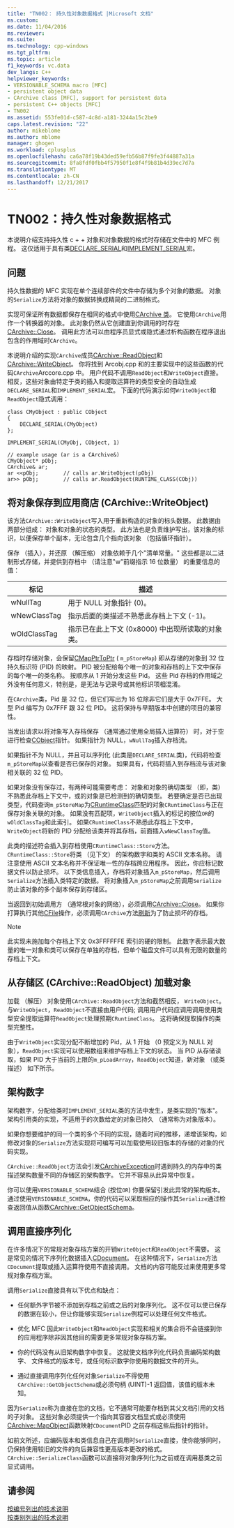 ```yaml
---
title: "TN002： 持久性对象数据格式 |Microsoft 文档"
ms.custom: 
ms.date: 11/04/2016
ms.reviewer: 
ms.suite: 
ms.technology: cpp-windows
ms.tgt_pltfrm: 
ms.topic: article
f1_keywords: vc.data
dev_langs: C++
helpviewer_keywords:
- VERSIONABLE_SCHEMA macro [MFC]
- persistent object data
- CArchive class [MFC], support for persistent data
- persistent C++ objects [MFC]
- TN002
ms.assetid: 553fe01d-c587-4c8d-a181-3244a15c2be9
caps.latest.revision: "22"
author: mikeblome
ms.author: mblome
manager: ghogen
ms.workload: cplusplus
ms.openlocfilehash: ca6a78f19b43ded59efb56b87f9fe3f44887a31a
ms.sourcegitcommit: 8fa8fdf0fbb4f57950f1e8f4f9b81b4d39ec7d7a
ms.translationtype: MT
ms.contentlocale: zh-CN
ms.lasthandoff: 12/21/2017
---
```

# <a name="tn002-persistent-object-data-format"></a>TN002：持久性对象数据格式
本说明介绍支持持久性 c + + 对象和对象数据的格式时存储在文件中的 MFC 例程。 这仅适用于具有类[DECLARE_SERIAL](../mfc/reference/run-time-object-model-services.md#declare_serial)和[IMPLEMENT_SERIAL](../mfc/reference/run-time-object-model-services.md#implement_serial)宏。  
  
## <a name="the-problem"></a>问题  
 持久性数据的 MFC 实现在单个连续部件的文件中存储为多个对象的数据。 对象的`Serialize`方法将对象的数据转换成精简的二进制格式。  
  
 实现可保证所有数据都保存在相同的格式中使用[CArchive 类](../mfc/reference/carchive-class.md)。 它使用`CArchive`用作一个转换器的对象。 此对象仍然从它创建直到你调用的时存在[CArchive::Close](../mfc/reference/carchive-class.md#close)。 调用此方法可以由程序员显式或隐式通过析构函数在程序退出包含的作用域时`CArchive`。  
  
 本说明介绍的实现`CArchive`成员[CArchive::ReadObject](../mfc/reference/carchive-class.md#readobject)和[CArchive::WriteObject](../mfc/reference/carchive-class.md#writeobject)。 你将找到 Arcobj.cpp 和的主要实现中的这些函数的代码`CArchive`Arccore.cpp 中。 用户代码不调用`ReadObject`和`WriteObject`直接。 相反，这些对象由特定于类的插入和提取运算符的类型安全的自动生成`DECLARE_SERIAL`和`IMPLEMENT_SERIAL`宏。 下面的代码演示如何`WriteObject`和`ReadObject`隐式调用：  
  
```  
class CMyObject : public CObject  
{  
    DECLARE_SERIAL(CMyObject) 
};  
 
IMPLEMENT_SERIAL(CMyObj, CObject, 1)  
 
// example usage (ar is a CArchive&)  
CMyObject* pObj;  
CArchive& ar;  
ar <<pObj;        // calls ar.WriteObject(pObj)  
ar>> pObj;        // calls ar.ReadObject(RUNTIME_CLASS(CObj))  
```  
  
## <a name="saving-objects-to-the-store-carchivewriteobject"></a>将对象保存到应用商店 (CArchive::WriteObject)  
 该方法`CArchive::WriteObject`写入用于重新构造的对象的标头数据。 此数据由两部分组成： 对象和对象的状态的类型。 此方法也是负责维护写出，该对象的标识，以便保存单个副本，无论包含几个指向该对象 （包括循环指针）。  
  
 保存 （插入），并还原 （解压缩） 对象依赖于几个"清单常量。" 这些都是以二进制形式存储，并提供到存档中 （请注意"w"前缀指示 16 位数量） 的重要信息的值：  
  
|标记|描述|  
|---------|-----------------|  
|wNullTag|用于 NULL 对象指针 (0)。|  
|wNewClassTag|指示后面的类描述不熟悉此存档上下文 (-1)。|  
|wOldClassTag|指示已在此上下文 (0x8000) 中出现所读取的对象类。|  
  
 存档时存储对象，会保留[CMapPtrToPtr](../mfc/reference/cmapptrtoptr-class.md) ( `m_pStoreMap`) 即从存储的对象到 32 位持久标识符 (PID) 的映射。 PID 被分配给每个唯一的对象和存档的上下文中保存的每个唯一的类名称。 按顺序从 1 开始分发这些 Pid。 这些 Pid 存档的作用域之外没有任何意义，特别是，是无法与记录号或其他标识项相混淆。  
  
 在`CArchive`类，Pid 是 32 位，但它们写出为 16 位除非它们是大于 0x7FFE。 大型 Pid 编写为 0x7FFF 跟 32 位 PID。 这将保持与早期版本中创建的项目的兼容性。  
  
 当发出请求以将对象写入存档保存 （通常通过使用全局插入运算符） 时，对于空进行检查[CObject](../mfc/reference/cobject-class.md)指针。 如果指针为 NULL，`wNullTag`插入存档流。  
  
 如果指针不为 NULL，并且可以序列化 (此类是`DECLARE_SERIAL`类)，代码将检查`m_pStoreMap`以查看是否已保存的对象。 如果具有，代码将插入到存档流与该对象相关联的 32 位 PID。  
  
 如果对象没有保存过，有两种可能需要考虑： 对象和对象的确切类型 （即，类） 不熟悉此存档上下文中，或的对象是已检测到的确切类型。 若要确定是否已出现类型，代码查询`m_pStoreMap`为[CRuntimeClass](../mfc/reference/cruntimeclass-structure.md)匹配的对象`CRuntimeClass`与正在保存对象关联的对象。 如果没有匹配项，`WriteObject`插入的标记的按位`OR`的`wOldClassTag`和此索引。 如果`CRuntimeClass`不熟悉此存档上下文中，`WriteObject`将新的 PID 分配给该类并将其存档，前面插入`wNewClassTag`值。  
  
 此类的描述符会插入到存档使用`CRuntimeClass::Store`方法。 `CRuntimeClass::Store`将类 （见下文） 的架构数字和类的 ASCII 文本名称。 请注意使用 ASCII 文本名称并不保证唯一性的存档跨应用程序。 因此，你应标记数据文件以防止损坏。 以下类信息插入，存档将对象插入`m_pStoreMap`，然后调用`Serialize`方法插入类特定的数据。 将对象插入`m_pStoreMap`之前调用`Serialize`防止该对象的多个副本保存到存储区。  
  
 当返回到初始调用方 （通常根对象的网络），必须调用[CArchive::Close](../mfc/reference/carchive-class.md#close)。 如果你打算执行其他[CFile](../mfc/reference/cfile-class.md)操作，必须调用`CArchive`方法[刷新](../mfc/reference/carchive-class.md#flush)为了防止损坏的存档。  
  
> [!NOTE]
>  此实现未施加每个存档上下文 0x3FFFFFFE 索引的硬的限制。 此数字表示最大数量的唯一对象和类可以保存在单独的存档，但单个磁盘文件可以具有无限的数量的存档上下文。  
  
## <a name="loading-objects-from-the-store-carchivereadobject"></a>从存储区 (CArchive::ReadObject) 加载对象  
 加载 （解压） 对象使用`CArchive::ReadObject`方法和截然相反， `WriteObject`。 与`WriteObject`，`ReadObject`不直接由用户代码; 调用用户代码应调用调用使用类型安全提取运算符`ReadObject`处理预期`CRuntimeClass`。 这将确保提取操作的类型完整性。  
  
 由于`WriteObject`实现分配不断增加的 Pid，从 1 开始 （0 预定义为 NULL 对象），`ReadObject`实现可以使用数组来维护存档上下文的状态。 当 PID 从存储读取，如果 PID 大于当前的上限的`m_pLoadArray`，`ReadObject`知道，新对象 （或类描述） 如下所示。  
  
## <a name="schema-numbers"></a>架构数字  
 架构数字，分配给类时`IMPLEMENT_SERIAL`类的方法中发生，是类实现的"版本"。 架构引用类的实现，不适用于的次数给定的对象已持久 （通常称为对象版本）。  
  
 如果你想要维护的同一个类的多个不同的实现，随着时间的推移，递增该架构，如修改对象的`Serialize`方法实现将可编写可以加载使用较旧版本的存储的对象的代码实现。  
  
 `CArchive::ReadObject`方法会引发[CArchiveException](../mfc/reference/carchiveexception-class.md)时遇到持久的内存中的类描述架构数量不同的存储区的架构数字。 它并不容易从此异常中恢复。  
  
 你可以使用`VERSIONABLE_SCHEMA`结合 (按位`OR`) 你要保留引发此异常的架构版本。 通过使用`VERSIONABLE_SCHEMA`，你的代码可以采取相应的操作其`Serialize`通过检查返回值从函数[CArchive::GetObjectSchema](../mfc/reference/carchive-class.md#getobjectschema)。  
  
## <a name="calling-serialize-directly"></a>调用直接序列化  
 在许多情况下的常规对象存档方案的开销`WriteObject`和`ReadObject`不需要。 这是常见的情况下序列化数据插入[CDocument](../mfc/reference/cdocument-class.md)。 在这种情况下，`Serialize`方法`CDocument`提取或插入运算符使用不直接调用。 文档的内容可能反过来使用更多常规对象存档方案。  
  
 调用`Serialize`直接具有以下优点和缺点：  
  
-   任何额外字节被不添加到存档之前或之后的对象序列化。 这不仅可以使已保存的数据在较小，但让你能够实现`Serialize`例程可以处理任何文件格式。  
  
-   优化 MFC 因此`WriteObject`和`ReadObject`实现和相关的集合将不会链接到你的应用程序除非因其他目的需要更多常规对象存档方案。  
  
-   你的代码没有从旧架构数字中恢复。 这就使文档序列化代码负责编码架构数字、 文件格式的版本号，或任何标识数字你使用的数据文件的开头。  
  
-   通过直接调用序列化任何对象`Serialize`不得使用`CArchive::GetObjectSchema`或必须句柄 (UINT)-1 返回值，该值的版本未知。  
  
 因为`Serialize`称为直接在您的文档，它不通常可能要存档到其父文档引用的文档的子对象。 这些对象必须提供一个指向其容器文档显式或必须使用[CArchive::MapObject](../mfc/reference/carchive-class.md#mapobject)函数映射`CDocument`PID 之前存档这些后指针的指针。  
  
 如前文所述，应编码版本和类信息自己在调用时`Serialize`直接，使你能够同时，仍保持使用较旧的文件的向后兼容性更高版本更改的格式。 `CArchive::SerializeClass`函数可以直接将对象序列化为之前或在调用基类之前显式调用。  
  
## <a name="see-also"></a>请参阅  
 [按编号列出的技术说明](../mfc/technical-notes-by-number.md)   
 [按类别列出的技术说明](../mfc/technical-notes-by-category.md)

